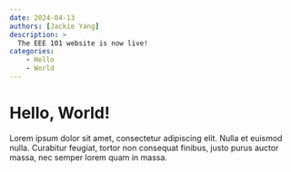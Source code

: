 ```yaml
---
date: 2024-04-13
authors: [Jackie Yang]
description: >
  The EEE 101 website is now live!
categories:
    - Hello
    - World
---
```


# Hello, World!

Lorem ipsum dolor sit amet, consectetur adipiscing elit. Nulla et euismod
nulla. Curabitur feugiat, tortor non consequat finibus, justo purus auctor
massa, nec semper lorem quam in massa.